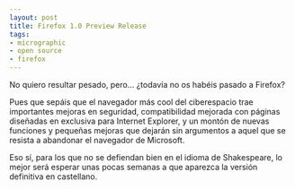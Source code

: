 ```yaml
---
layout: post
title: Firefox 1.0 Preview Release
tags:
- micrographic
- open source
- firefox
---
```

No quiero resultar pesado, pero… ¿todavía no os habéis pasado a Firefox?

Pues que sepáis que el navegador más cool del ciberespacio trae importantes mejoras en seguridad, compatibilidad mejorada con páginas diseñadas en exclusiva para Internet Explorer, y un montón de nuevas funciones y pequeñas mejoras que dejarán sin argumentos a aquel que se resista a abandonar el navegador de Microsoft.

Eso sí, para los que no se defiendan bien en el idioma de Shakespeare, lo mejor será esperar unas pocas semanas a que aparezca la versión definitiva en castellano.
